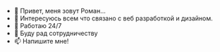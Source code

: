 - 👋 Привет, меня зовут Роман...
- 👀 Интересуюсь всем что связано с веб разработкой и дизайном.
- 🌱 Работаю 24/7
- 💞️ Буду рад сотрудничеству
- 📫 Напишите мне!

<!---
romanvergunov/romanvergunov is a ✨ special ✨ repository because its `README.md` (this file) appears on your GitHub profile.
You can click the Preview link to take a look at your changes.
--->
